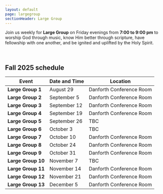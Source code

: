 ```yaml
---
layout: default
page: largegroup
sectionHeader: Large Group
---
```


<p>
  Join us weekly for <b>Large Group</b> on Friday evenings from <b>7:00 to 9:00
    pm</b> to worship God through music, know Him better through scripture,
  have fellowship with one another, and be ignited and uplifted by the Holy
  Spirit.
</p>
<br />
<!-- <p>
  Large Group is a time of community, to meet God together as one body,
  in one accord. After Large Group, it is an InterVarsity tradition to get
  dinner together afterwards and socialize. Come join us, and bring friends!
</p>
<br /> -->

<h2>Fall 2025 schedule</h2>

<!-- Table for location, time -->
<table style="width:100%">
  <tbody>
    <thead>
      <tr>
        <th>Event</th>
        <th>Date and Time</th>
        <th>Location</th>
      </tr>
    </thead>
    <tr>
      <td><b> Large Group 1 </b></td>
      <td> August 29 </td>
      <td> Danforth Conference Room </td>
    </tr>
    <tr>
      <td><b> Large Group 2 </b></td>
      <td> September 5 </td>
      <td> Danforth Conference Room </td>
    </tr>
    <tr>
      <td><b> Large Group 3 </b></td>
      <td> September 12 </td>
      <td> Danforth Conference Room </td>
    </tr>
    <tr>
      <td><b> Large Group 4 </b></td>
      <td> September 19 </td>
      <td> Danforth Conference Room </td>
    </tr>
    <tr>
      <td><b> Large Group 5 </b></td>
      <td> September 26 </td>
      <td> TBC </td>
    </tr>
    <tr>
      <td><b> Large Group 6 </b></td>
      <td> October 3 </td>
      <td> TBC </td>
    </tr>
    <tr>
      <td><b> Large Group 7 </b></td>
      <td> October 10 </td>
      <td> Danforth Conference Room </td>
    </tr>
    <tr>
      <td><b> Large Group 8 </b></td>
      <td> October 24 </td>
      <td> Danforth Conference Room  </td>
    </tr>
    <tr>
      <td><b> Large Group 9 </b></td>
      <td> October 31 </td>
      <td> Danforth Conference Room </td>
    </tr>
    <tr>
      <td><b> Large Group 10 </b></td>
      <td> November 7 </td>
      <td> TBC </td>
    </tr>
    <tr>
      <td><b> Large Group 11 </b></td>
      <td> November 14 </td>
      <td> Danforth Conference Room </td>
    </tr>
    <tr>
      <td><b> Large Group 12 </b></td>
      <td> November 21 </td>
      <td> Danforth Conference Room </td>
    </tr>
    <tr>
      <td><b> Large Group 13 </b></td>
      <td> December 5 </td>
      <td> Danforth Conference Room </td>
    </tr>
  </tbody>
</table>
